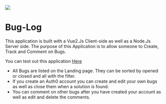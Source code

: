 <a href="https://codeclimate.com/github/AdamCoryat/bug-log/maintainability"><img src="https://api.codeclimate.com/v1/badges/ff724dfec0527047abb1/maintainability" /></a>

# Bug-Log

This application is built with a Vue2.Js Client-side as well as a Node.Js Server side. The purpose of this Application is to allow someone to Create, Track and Comment on Bugs. 

You can test out this application [Here](https://bug-spray.herokuapp.com/#/ "Bug-Log Hosted on Heroku")

- All Bugs are listed on the Landing page. They can be sorted by opened or closed and all with the filter. 
- If you create an Auth0 account you can create and edit your own bugs as well as close them when a solution is found.
- You can comment on other bugs after you have created your account as well as edit and delete the comments. 
